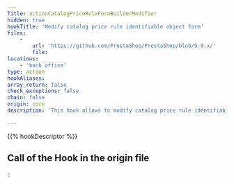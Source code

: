 ```yaml
---
Title: actionCatalogPriceRuleFormBuilderModifier
hidden: true
hookTitle: 'Modify catalog price rule identifiable object form'
files:
    -
        url: 'https://github.com/PrestaShop/PrestaShop/blob/9.0.x/'
        file: 
locations:
    - 'back office'
type: action
hookAliases: 
array_return: false
check_exceptions: false
chain: false
origin: core
description: 'This hook allows to modify catalog price rule identifiable object forms content by modifying form builder data or FormBuilder itself'

---
```


{{% hookDescriptor %}}

## Call of the Hook in the origin file

```php
;
```
